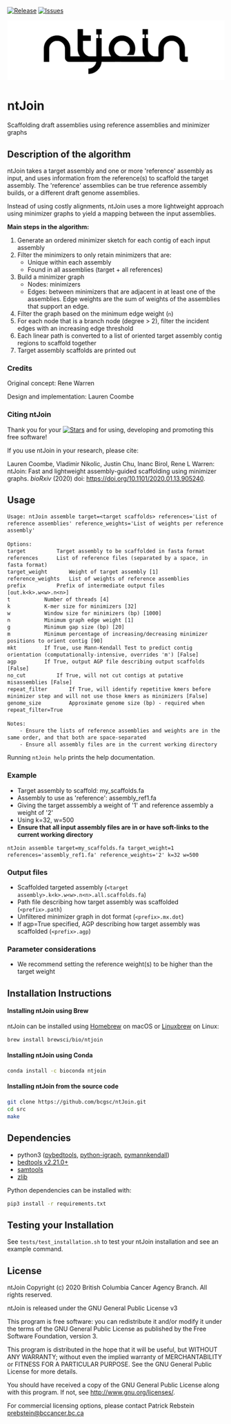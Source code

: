 [![Release](https://img.shields.io/github/release/bcgsc/ntJoin.svg)](https://github.com/bcgsc/ntJoin/releases)
[![Issues](https://img.shields.io/github/issues/bcgsc/ntJoin.svg)](https://github.com/bcgsc/ntJoin/issues)

![Logo](https://github.com/bcgsc/ntJoin/blob/master/ntjoin-logo.png)

# ntJoin

Scaffolding draft assemblies using reference assemblies and minimizer graphs

## Description of the algorithm

ntJoin takes a target assembly and one or more 'reference' assembly as input, and uses information from the reference(s) to scaffold the target assembly. The 'reference' assemblies can be true reference assembly builds, or a different draft genome assemblies.

Instead of using costly alignments, ntJoin uses a more lightweight approach using minimizer graphs to yield a mapping between the input assemblies. 

**Main steps in the algorithm:**

1. Generate an ordered minimizer sketch for each contig of each input assembly
2. Filter the minimizers to only retain minimizers that are:
    * Unique within each assembly
    * Found in all assemblies (target + all references)
3. Build a minimizer graph
    * Nodes: minimizers
    * Edges: between minimizers that are adjacent in at least one of the assemblies. Edge weights are the sum of weights of the assemblies that support an edge.
4. Filter the graph based on the minimum edge weight (`n`)
5. For each node that is a branch node (degree > 2), filter the incident edges with an increasing edge threshold
6. Each linear path is converted to a list of oriented target assembly contig regions to scaffold together
7. Target assembly scaffolds are printed out


### Credits

Original concept: Rene Warren

Design and implementation: Lauren Coombe


### Citing ntJoin

Thank you for your [![Stars](https://img.shields.io/github/stars/bcgsc/ntJoin.svg)](https://github.com/bcgsc/ntJoin/stargazers) and for using, developing and promoting this free software!

If you use ntJoin in your research, please cite:

Lauren Coombe, Vladimir Nikolic, Justin Chu, Inanc Birol, Rene L Warren: ntJoin: Fast and lightweight assembly-guided scaffolding using minimizer graphs. _bioRxiv_ (2020) doi: https://doi.org/10.1101/2020.01.13.905240.


## Usage

```
Usage: ntJoin assemble target=<target scaffolds> references='List of reference assemblies' reference_weights='List of weights per reference assembly'

Options:
target			Target assembly to be scaffolded in fasta format
references		List of reference files (separated by a space, in fasta format)
target_weight		Weight of target assembly [1]
reference_weights	List of weights of reference assemblies
prefix			Prefix of intermediate output files [out.k<k>.w<w>.n<n>]
t			Number of threads [4]
k			K-mer size for minimizers [32]
w			Window size for minimizers (bp) [1000]
n			Minimum graph edge weight [1]
g			Minimum gap size (bp) [20]
m			Minimum percentage of increasing/decreasing minimizer positions to orient contig [90]
mkt			If True, use Mann-Kendall Test to predict contig orientation (computationally-intensive, overrides 'm') [False]
agp			If True, output AGP file describing output scaffolds [False]
no_cut			If True, will not cut contigs at putative misassemblies [False]
repeat_filter   	If True, will identify repetitive kmers before minimizer step and will not use those kmers as minimizers [False]
genome_size      	Approximate genome size (bp) - required when repeat_filter=True

Notes: 
	- Ensure the lists of reference assemblies and weights are in the same order, and that both are space-separated
	- Ensure all assembly files are in the current working directory
```

Running `ntJoin help` prints the help documentation.

### Example

* Target assembly to scaffold: my_scaffolds.fa 
* Assembly to use as 'reference': assembly_ref1.fa
* Giving the target asssembly a weight of '1' and reference assembly a weight of '2'
* Using k=32, w=500
* **Ensure that all input assembly files are in or have soft-links to the current working directory**

```
ntJoin assemble target=my_scaffolds.fa target_weight=1 references='assembly_ref1.fa' reference_weights='2' k=32 w=500
```

### Output files

* Scaffolded targeted assembly (`<target assembly>.k<k>.w<w>.n<n>.all.scaffolds.fa`)
* Path file describing how target assembly was scaffolded (`<prefix>.path`)
* Unfiltered minimizer graph in dot format (`<prefix>.mx.dot`)
* If agp=True specified, AGP describing how target assembly was scaffolded (`<prefix>.agp`)

### Parameter considerations

* We recommend setting the reference weight(s) to be higher than the target weight

## Installation Instructions
#### Installing ntJoin using Brew
ntJoin can be installed using [Homebrew](https://brew.sh) on macOS or [Linuxbrew](http://linuxbrew.sh) on Linux:
```sh
brew install brewsci/bio/ntjoin
```

#### Installing ntJoin using Conda
```sh
conda install -c bioconda ntjoin
```

#### Installing ntJoin from the source code
```sh
git clone https://github.com/bcgsc/ntJoin.git
cd src
make
```

## Dependencies

* python3 ([pybedtools](https://daler.github.io/pybedtools/), [python-igraph](https://igraph.org/python/), [pymannkendall](https://pypi.org/project/pymannkendall/))
* [bedtools v2.21.0+](https://bedtools.readthedocs.io/en/latest/)
* [samtools](https://github.com/samtools/samtools)
* [zlib](https://www.zlib.net/)

Python dependencies can be installed with:
```sh
pip3 install -r requirements.txt
```

## Testing your Installation
See `tests/test_installation.sh` to test your ntJoin installation and see an example command.

## License

ntJoin Copyright (c) 2020 British Columbia Cancer Agency Branch.  All rights reserved.

ntJoin is released under the GNU General Public License v3

This program is free software: you can redistribute it and/or modify
it under the terms of the GNU General Public License as published by
the Free Software Foundation, version 3.

This program is distributed in the hope that it will be useful,
but WITHOUT ANY WARRANTY; without even the implied warranty of
MERCHANTABILITY or FITNESS FOR A PARTICULAR PURPOSE. See the
GNU General Public License for more details.

You should have received a copy of the GNU General Public License
along with this program. If not, see <http://www.gnu.org/licenses/>.

For commercial licensing options, please contact
Patrick Rebstein <prebstein@bccancer.bc.ca>

